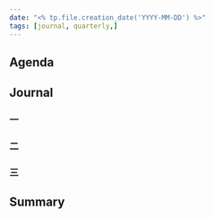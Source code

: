 ```yaml
---
date: "<% tp.file.creation_date('YYYY-MM-DD') %>"
tags: [journal, quarterly,]
---
```


## Agenda

## Journal
### 一
### 二
### 三

## Summary